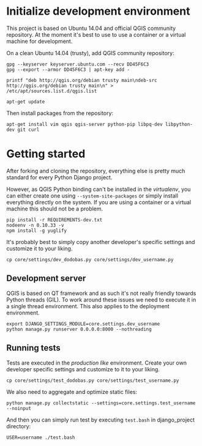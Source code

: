 # Initialize development environment

This project is based on Ubuntu 14.04 and official QGIS community repository.
At the moment it's best to use to use a container or a virtual machine for
development.

On a clean Ubuntu 14.04 (trusty), add QGIS community repository:

```
gpg --keyserver keyserver.ubuntu.com --recv DD45F6C3
gpg --export --armor DD45F6C3 | apt-key add -

printf "deb http://qgis.org/debian trusty main\ndeb-src http://qgis.org/debian trusty main\n" > /etc/apt/sources.list.d/qgis.list

apt-get update
```

Then install packages from the repository:

```
apt-get install vim qgis qgis-server python-pip libpq-dev libpython-dev git curl
```


# Getting started

After forking and cloning the repository, everything else is pretty much
standard for every Python Django project.

However, as QGIS Python binding can't be installed in the *virtualenv*, you
can either create one using `--system-site-packages` or simply install
everything directly on the system. If you are using a container or a virtual
machine this should not be a problem.

```
pip install -r REQUIREMENTS-dev.txt
nodeenv -n 0.10.33 -v
npm install -g yuglify
```

It's probably best to simply copy another developer's specific settings and
customize it to your liking.

```
cp core/settings/dev_dodobas.py core/settings/dev_username.py
```

## Development server

QGIS is based on QT framework and as such it's not really friendly towards
Python threads (GIL). To work around these issues we need to execute it in a
single thread environment. This also applies to the deployment environment.

```
export DJANGO_SETTINGS_MODULE=core.settings.dev_username
python manage.py runserver 0.0.0.0:8000 --nothreading
```

## Running tests

Tests are executed in the *production like* environment. Create your own
developer specific settings and customize to it to your liking.

```
cp core/settings/test_dodobas.py core/settings/test_username.py
```

We also need to aggregate and optimize static files:

```
python manage.py collectstatic --settings=core.settings.test_username --noinput
```

And then you can simply run test by executing `test.bash` in django_project
directory:

```
USER=username ./test.bash
```
